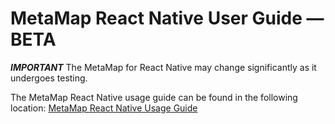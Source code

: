 # MetaMap React Native User Guide &mdash; BETA

_**IMPORTANT**_ The MetaMap for React Native may change significantly as it undergoes testing.

The MetaMap React Native usage guide can be found in the following location:
[MetaMap React Native Usage Guide](docs/metaMap-reactNative.md)
